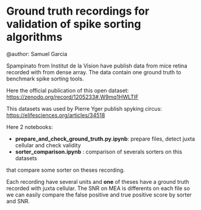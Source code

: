 # Ground truth recordings for validation of spike sorting algorithms

@author: Samuel Garcia


Spampinato from Institut de la Vision have publish data from mice retina recorded with from dense array.
The data contain one ground truth to benchmark spike sorting tools.

Here the official publication of this open dataset:
https://zenodo.org/record/1205233#.W9mq1HWLTIF


This datasets was used by Pierre Yger publish spyking circus:
https://elifesciences.org/articles/34518


Here 2 notebooks:
  * **prepare_and_check_ground_truth.py.ipynb**: prepare files, detect juxta cellular and check validity
  * **sorter_comparison.ipynb** : comparison of severals sorters on this datasets

that compare some sorter on theses recording.

Each recording have several units and **one** of theses have a ground truth recorded with juxta cellular.
The SNR on MEA is differents on each file so we can easily compare the false positive and true positive score by sorter and SNR.




